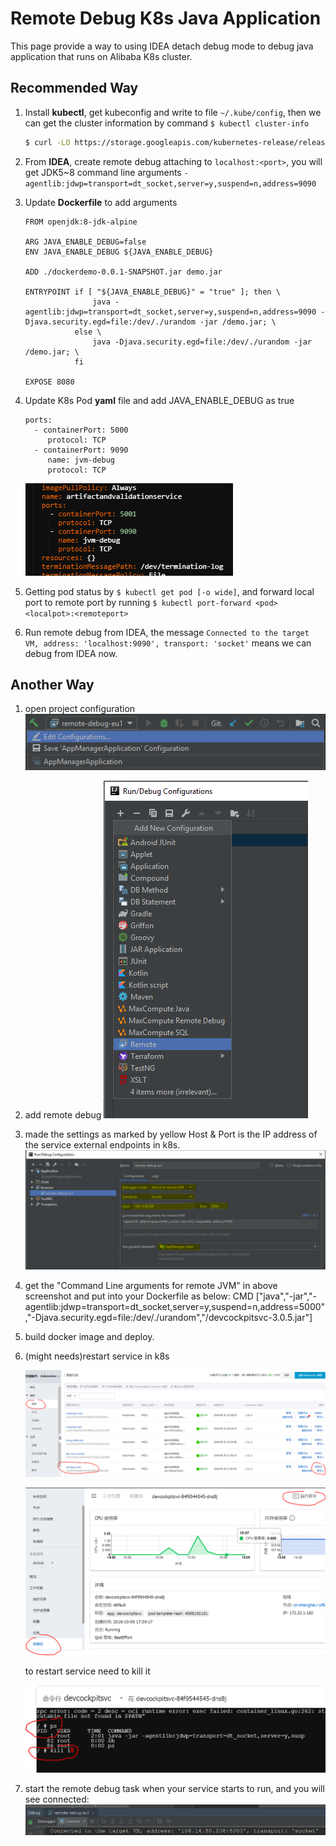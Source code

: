 # Remote Debug K8s Java Application

This page provide a way to using IDEA detach debug mode to debug java application that runs on Alibaba K8s cluster.

## Recommended Way

1. Install **kubectl**, get kubeconfig and write to file `~/.kube/config`, then we can get the cluster information by command `$ kubectl cluster-info`
    ``` bash
    $ curl -LO https://storage.googleapis.com/kubernetes-release/release/v1.12.0/bin/windows/amd64/kubectl.exe
    ```
2. From **IDEA**, create remote debug attaching to `localhost:<port>`, you will get JDK5~8 command line arguments `-agentlib:jdwp=transport=dt_socket,server=y,suspend=n,address=9090`

3. Update **Dockerfile** to add arguments  
    ```
    FROM openjdk:8-jdk-alpine
     
    ARG JAVA_ENABLE_DEBUG=false
    ENV JAVA_ENABLE_DEBUG ${JAVA_ENABLE_DEBUG}
     
    ADD ./dockerdemo-0.0.1-SNAPSHOT.jar demo.jar
     
    ENTRYPOINT if [ "${JAVA_ENABLE_DEBUG}" = "true" ]; then \
                   java -agentlib:jdwp=transport=dt_socket,server=y,suspend=n,address=9090 -Djava.security.egd=file:/dev/./urandom -jar /demo.jar; \
               else \
                   java -Djava.security.egd=file:/dev/./urandom -jar /demo.jar; \
               fi
     
    EXPOSE 8080
    ```

4. Update K8s Pod **yaml** file and add JAVA_ENABLE_DEBUG as true
    ```
    ports:
      - containerPort: 5000
         protocol: TCP
      - containerPort: 9090
         name: jvm-debug
         protocol: TCP
    ```
    ![port](ports.png)

5. Getting pod status by `$ kubectl get pod [-o wide]`, and forward local port to remote port by running `$ kubectl port-forward <pod> <localpot>:<remoteport>`

6. Run remote debug from IDEA, the message `Connected to the target VM, address: 'localhost:9090', transport: 'socket'` means we can debug from IDEA now.

## Another Way

1. open project configuration
![](./ideaconfig_1.png)

2. add remote debug
![](./ideaconfig_2.png)

3. made the settings as marked by yellow
    Host & Port is the IP address of the service external endpoints in k8s.
    ![](./ideaconfig_3.png)

4. get the "Command Line arguments for remote JVM" in above screenshot and put into your Dockerfile as below:
    CMD ["java","-jar","-agentlib:jdwp=transport=dt_socket,server=y,suspend=n,address=5000","-Djava.security.egd=file:/dev/./urandom","/devcockpitsvc-3.0.5.jar"]
5. build docker image and deploy.

6. (might needs)restart service in k8s

    ![](./k8s_1.png)

    ![](./k8s_2.png)

    to restart service need to kill it 

    ![](./k8s_3.png)  
7.  start the remote debug task when your service starts to run, and you will see connected:
    ![](./idea_4.png)

